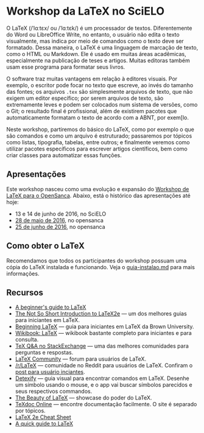 # Workshop da LaTeX no SciELO

O LaTeX (/ˈlɑːtɛx/ ou /ˈlɑːtɛk/) é um processador de textos. Diferentemente do
Word ou LibreOffice Write, no entanto, o usuário não edita o texto visualmente,
mas indica por meio de comandos como o texto deve ser formatado. Dessa maneira,
o LaTeX é uma linguagem de marcação de texto, como o HTML ou Markdown. Ele é
usado em muitas áreas acadêmicas, especialmente na publicação de teses e
artigos. Muitas editoras também usam esse programa para formatar seus livros.

O software traz muitas vantagens em relação à editores visuais. Por exemplo, o
escritor pode focar no texto que escreve, ao invés do tamanho das fontes; os
arquivos `.tex` são simplesmente arquivos de texto, que não exigem um editor
específico; por serem arquivos de texto, são extremamente leves e podem ser
colocados num sistema de versões, como o Git; o resultado final é profissional,
além de existirem pacotes que automaticamente formatam o texto de acordo com a
ABNT, por exem[lo.

Neste workshop, partiremos do básico do LaTeX, como por exemplo o que são
comandos e como um arquivo é estruturado; passaremos por tópicos como listas,
tipografia, tabelas, entre outros; e finalmente veremos como utilizar pacotes
específicos para escrever artigos científicos, bem como criar classes para
automatizar essas funções.

## Apresentações

Este workshop nasceu como uma evolução e expansão do [Workshop de LaTeX para o
OpenSanca](https://github.com/opensanca/workshop-latex). Abaixo, está o
histórico das apresentações até hoje:

- 13 e 14 de junho de 2016, no SciELO
- [28 de maio de 2016](https://www.meetup.com/pt-BR/opensanca/events/230102377/), no opensanca
- [25 de junho de 2016](https://www.meetup.com/pt-BR/opensanca/events/231664154/), no opensanca

## Como obter o LaTeX

Recomendamos que todos os participantes do workshop possuam uma cópia do LaTeX
instalada e funcionando. Veja o [guia-instalao.md](guia-instalacao.md) para
mais informações.

## Recursos

- [A beginner's guide to
  LaTeX](http://mirrors.ctan.org/info/beginlatex/beginlatex-3.6.pdf)
- [The Not So Short Introduction to
  LaTeX2e](https://tobi.oetiker.ch/lshort/lshort.pdf) — um dos melhores guias
  para iniciantes em LaTeX.
- [Beginning
  LaTeX](https://www.brown.edu/academics/science-center/sites/brown.edu.academics.science-center/files/uploads/beginningLaTeX.pdf)
  — guia para iniciantes em LaTeX da Brown University.
- [Wikibook: LaTeX](https://en.wikibooks.org/wiki/LaTeX) — wikibook bastante
  completo para iniciantes e para consulta.
- [TeX Q&A no StackExchange](https://tex.stackexchange.com/) — uma das melhores
  comunidades para perguntas e respostas.
- [LaTeX Community](http://www.latex-community.org/forum/) — forum para
  usuários de LaTeX.
- [/r/LaTeX](https://www.reddit.com/r/latex) — comunidade no Reddit para
  usuários de LaTeX. Confiram o [post para usuário
  inciantes](https://www.reddit.com/r/LaTeX/comments/j2326/getting_started_with_LaTeX).
- [Detexify](http://detexify.kirelabs.org/classify.html) — guia visual para
  encontrar comandos em LaTeX. Desenhe um símbolo usando o mouse, e o app vai
  buscar símbolos parecidos e seus respectivos commandos.
- [The Beauty of LaTeX](http://nitens.org/taraborelli/latex) — showcase do poder do LaTeX.
- [TeXdoc Online](http://texdoc.net/) — encontre documentação facilmente. O
  site é separado por tópicos.
- [LaTeX 2e Cheat Sheet](https://wch.github.io/latexsheet/latexsheet-a4.pdf)
- [A quick guide to LaTeX](http://users.dickinson.edu/~richesod/latex/latexcheatsheet.pdf)
